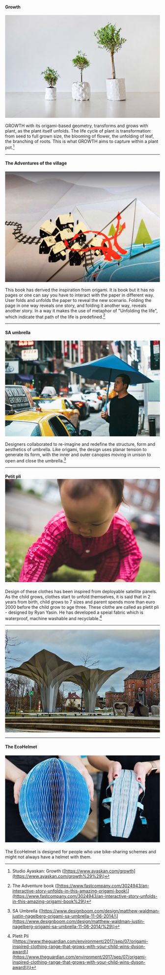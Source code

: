 #### **Growth**

![](/assets/import.png)

GROWTH with its origami-based geometry, transforms and grows with plant, as the plant itself unfolds. The life cycle of plant is transformation: from seed to full grown size, the blooming of flower, the unfolding of leaf, the branching of roots. This is what GROWTH aims to capture within a plant pot.[^1]

---

#### **The Adventures of the village**

![](/assets/import2.png)

This book has derived the inspiration from origami. It is book but it has no pages or one can say you have to interact with the paper in different way. User folds and unfolds the paper to reveal the new scenario. Folding the page in one way reveals one story, and folding it another way, reveals another story. In a way it makes the use of metaphor of "Unfolding the life", which indicate that path of the life is predefined.[^3]

---

#### SA umbrella

![](/assets/import1.png)

Designers collaborated to re-imagine and redefine the structure, form and aesthetics of umbrella. Like origami, the design uses planar tension to generate its form, with the inner and outer canopies moving in unison to open and close the umbrella.[^2]

---

#### Petit pli![](/assets/petit-pli-ryan-mario-yasin-design_dezeen_2364_col_18.jpg)

Design of these clothes has been inspired from deployable satellite panels. As the child grows, clothes start to unfold themselves, it is said that in 2 years from birth, child grows to 7 sizes and parent spends more than euro 2000 before the child grow to age three. These clothe are called as pletit pli - designed by Ryan Yasin. He has developed a speial fabric which is waterproof, machine washable and recyclable.[^4]

---

![](/assets/alucobonddesignboom04.jpg)



---

#### The EcoHelmet 

#### ![](/assets/_92472150_dyson3.jpg)

The EcoHelmet is designed for people who use bike-sharing schemes and might not always have a helmet with them.

[^1]: Studio Ayaskan: Growth \([https://www.ayaskan.com/growth](https://www.ayaskan.com/growth%29%29\)

[^2]: SA Umbrella \([https://www.designboom.com/design/matthew-waldman-justin-nagelberg-origami-sa-umbrella-11-06-2014/\](https://www.designboom.com/design/matthew-waldman-justin-nagelberg-origami-sa-umbrella-11-06-2014/%29\)

[^3]: The Adventure book \([https://www.fastcompany.com/3024943/an-interactive-story-unfolds-in-this-amazing-origami-book\](https://www.fastcompany.com/3024943/an-interactive-story-unfolds-in-this-amazing-origami-book%29\)

[^4]: Pletit Pli \([https://www.theguardian.com/environment/2017/sep/07/origami-inspired-clothing-range-that-grows-with-your-child-wins-dyson-award\](https://www.theguardian.com/environment/2017/sep/07/origami-inspired-clothing-range-that-grows-with-your-child-wins-dyson-award\)\)

